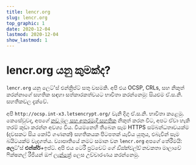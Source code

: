 ```yaml
---
title: lencr.org
slug: lencr.org
top_graphic: 1
date: 2020-12-04
lastmod: 2020-12-04
show_lastmod: 1
---
```



# lencr.org යනු කුමක්ද?

`lencr.org` යනු ලෙට්'ස් එන්ක්‍රිප්ට් සතු වසමකි. අපි එය OCSP, CRLs, සහ නිකුත් කරන්නාගේ සහතික සඳහා සත්කාරකත්වයට භාවිතා කරන්නෙමු: සියළුම ඒ.ස.නි. සහතිකවල දැක්වේ.

අපි `http://ocsp.int-x3.letsencrypt.org/` වැනි දිගු ඒ.ස.නි. භාවිතා කළෙමු. කෙසේවුවද, අපගේ [නව මූල සහ අතරමැදි සහතික][1] නිකුත් කරන විට, අපට ඒවා හැකි තරම් කුඩා කරන්න අවශ්‍ය විය. වියමනෙහි තිබෙන සෑම HTTPS සම්බන්ධතාවයක්ම (දවසකට සිය කෝටි ගණනක්) සහතිකයක පිටපතක් යැවිය යුතුය, එබැවින් සෑම බයිටයක්ම වැදගත්ය. ව්‍යාපෘතියේ නමට සමාන වන `lencr.org` අපගේ තේරීමයි: **ලෙ**ට්'ස් **එන්ක්ර්**+ඉප්ට්. අපි එය ටෙරී ප්‍රට්චෙට් ගේ _ඩිස්ක්වල්ඩ්_ නවකතා මාලාවේ ෆික්ෂනල් රීජියන් ඔෆ් [ලැන්ක්‍රේ][] ලෙස උච්චාරණය කරන්නෙමු.

[1]: https://letsencrypt.org/2020/09/17/new-root-and-intermediates.html
[ලැන්ක්‍රේ]: https://discworld.fandom.com/wiki/Lancre
